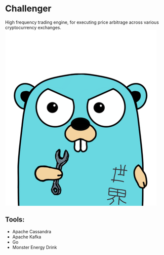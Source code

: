 # Challenger
High frequency trading engine, for executing price arbitrage across various cryptocurrency exchanges. 
![Mascot](gopher.png)
## Tools:
* Apache Cassandra
* Apache Kafka
* Go
* Monster Energy Drink

